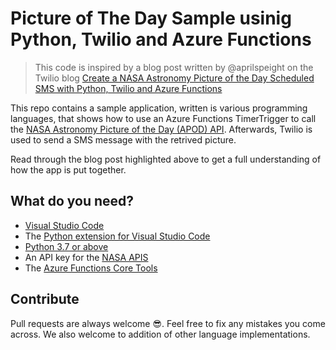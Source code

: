 # Picture of The Day Sample usinig Python, Twilio and Azure Functions

> This code is inspired by a blog post written by @aprilspeight on the Twilio blog [Create a NASA Astronomy Picture of the Day Scheduled SMS with Python, Twilio and Azure Functions](https://www.twilio.com/blog/nasa-astronomy-picture-day-scheduled-sms-python-twilio-azure-functions)

This repo contains a sample application, written is various programming languages, that shows how to use an Azure Functions TimerTrigger to call the [NASA  Astronomy Picture of the Day (APOD) API](https://api.nasa.gov/). Afterwards, Twilio is used to send a SMS message with the retrived picture.

Read through the blog post highlighted above to get a full understanding of how the app is put together. 

## What do you need?
- [Visual Studio Code](https://code.visualstudio.com/)
- The [Python extension for Visual Studio Code](https://marketplace.visualstudio.com/items?itemName=ms-python.python)
- [Python 3.7 or above](https://www.python.org/downloads/)
- An API key for the [NASA APIS](https://api.nasa.gov/)
- The [Azure Functions Core Tools](https://docs.microsoft.com/en-us/azure/azure-functions/functions-run-local?tabs=linux%2Ccsharp%2Cbash#install-the-azure-functions-core-tools)

## Contribute
Pull requests are always welcome 😎. Feel free to fix any mistakes you come across. We also welcome to addition of other language implementations.